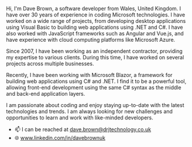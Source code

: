 Hi, I'm Dave Brown, a software developer from Wales, United Kingdom. I have over 30 years of experience in coding Microsoft technologies. I have worked on a wide range of projects, from developing desktop applications using Visual Basic to building web applications using .NET and C#. I have also worked with JavaScript frameworks such as Angular and Vue.js, and have experience with cloud computing platforms like Microsoft Azure.

Since 2007, I have been working as an independent contractor, providing my expertise to various clients. During this time, I have worked on several projects across multiple businesses.

Recently, I have been working with Microsoft Blazor, a framework for building web applications using C# and .NET. I find it to be a powerful tool, allowing front-end development using the same C# syntax as the middle and back-end application layers.

I am passionate about coding and enjoy staying up-to-date with the latest technologies and trends. I am always looking for new challenges and opportunities to learn and work with like-minded developers.


- 📫 I can be reached at dave.brown@drjtechnology.co.uk
- 🌐 [www.linkedin.com/in/davebrownuk
](https://www.linkedin.com/in/davebrownuk)
